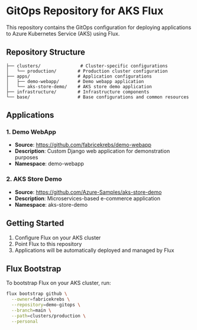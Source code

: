 # GitOps Repository for AKS Flux

This repository contains the GitOps configuration for deploying applications to Azure Kubernetes Service (AKS) using Flux.

## Repository Structure

```
├── clusters/               # Cluster-specific configurations
│   └── production/        # Production cluster configuration
├── apps/                  # Application configurations
│   ├── demo-webapp/       # Demo webapp application
│   └── aks-store-demo/    # AKS store demo application
├── infrastructure/        # Infrastructure components
└── base/                  # Base configurations and common resources
```

## Applications

### 1. Demo WebApp
- **Source**: https://github.com/fabricekrebs/demo-webapp
- **Description**: Custom Django web application for demonstration purposes
- **Namespace**: demo-webapp

### 2. AKS Store Demo
- **Source**: https://github.com/Azure-Samples/aks-store-demo
- **Description**: Microservices-based e-commerce application
- **Namespace**: aks-store-demo

## Getting Started

1. Configure Flux on your AKS cluster
2. Point Flux to this repository
3. Applications will be automatically deployed and managed by Flux

## Flux Bootstrap

To bootstrap Flux on your AKS cluster, run:

```bash
flux bootstrap github \
  --owner=fabricekrebs \
  --repository=demo-gitops \
  --branch=main \
  --path=clusters/production \
  --personal
```
